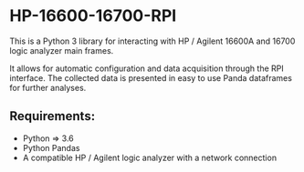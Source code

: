 # HP-16600-16700-RPI

This is a Python 3 library for interacting with HP / Agilent 16600A and 16700 logic analyzer main frames.

It allows for automatic configuration and data acquisition through the RPI interface.
The collected data is presented in easy to use Panda dataframes for further analyses.

## Requirements:

- Python => 3.6
- Python Pandas
- A compatible HP / Agilent logic analyzer with a network connection
